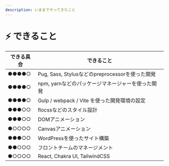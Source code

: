 ```yaml
---
description: いままでやってきたこと
---
```


# ⚡ できること

| できる具合 | できること                                  |
| ----- | -------------------------------------- |
| ●●●●○ | Pug, Sass, Stylusなどのpreprocessorを使った開発 |
| ●●●●○ | npm, yarnなどのパッケージマネージャーを使った開発          |
| ●●●●○ | Gulp / webpack / Vite を使った開発環境の設定      |
| ●●●○○ | flocssなどのスタイル設計                        |
| ●●●○○ | DOMアニメーション                             |
| ●○○○○ | Canvasアニメーション                          |
| ●●●○○ | WordPressを使ったサイト構築                     |
| ●●○○○ | フロントチームのマネージメント                        |
| ●○○○○ | React, Chakra UI, TailwindCSS          |
